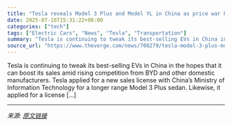 ```yaml
---
title: "Tesla reveals Model 3 Plus and Model YL in China as price war heats up"
date: 2025-07-16T15:31:22+08:00
categories: ["tech"]
tags: ["Electric Cars", "News", "Tesla", "Transportation"]
summary: "Tesla is continuing to tweak its best-selling EVs in China in the hopes that it can boost its sales amid rising competition from BYD and other domestic manufacturers. Tesla applied for a new sales lic"
source_url: "https://www.theverge.com/news/708279/tesla-model-3-plus-model-yl-china-price-war"
---
```


Tesla is continuing to tweak its best-selling EVs in China in the hopes that it can boost its sales amid rising competition from BYD and other domestic manufacturers. Tesla applied for a new sales license with China’s Ministry of Information Technology for a longer range Model 3 Plus sedan. Likewise, it applied for a license [&#8230;]

---

*来源: [原文链接](https://www.theverge.com/news/708279/tesla-model-3-plus-model-yl-china-price-war)*
